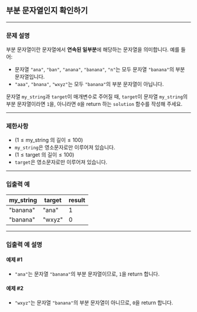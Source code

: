 ## 부분 문자열인지 확인하기

---

### 문제 설명
부분 문자열이란 문자열에서 **연속된 일부분**에 해당하는 문자열을 의미합니다. 예를 들어:
- 문자열 `"ana"`, `"ban"`, `"anana"`, `"banana"`, `"n"`는 모두 문자열 `"banana"`의 부분 문자열입니다.
- `"aaa"`, `"bnana"`, `"wxyz"`는 모두 `"banana"`의 부분 문자열이 아닙니다.

문자열 `my_string`과 `target`이 매개변수로 주어질 때, `target`이 문자열 `my_string`의 부분 문자열이라면 `1`을, 아니라면 `0`을 return 하는 `solution` 함수를 작성해 주세요.

---

### 제한사항
- $(1 \leq \text{my_string 의 길이} \leq 100)$
- `my_string`은 영소문자로만 이루어져 있습니다.
- $(1 \leq \text{target 의 길이} \leq 100)$
- `target`은 영소문자로만 이루어져 있습니다.

---

### 입출력 예

| my_string | target  | result |
|-----------|---------|--------|
| "banana"  | "ana"   | 1      |
| "banana"  | "wxyz"  | 0      |

---

### 입출력 예 설명

#### 예제 #1
- `"ana"`는 문자열 `"banana"`의 부분 문자열이므로, `1`을 return 합니다.

#### 예제 #2
- `"wxyz"`는 문자열 `"banana"`의 부분 문자열이 아니므로, `0`을 return 합니다.